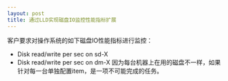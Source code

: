 ```yaml
---
layout: post
title: 通过LLD实现磁盘IO监控性能指标扩展
---
```


客户要求对操作系统的如下磁盘IO性能指标进行监控：
* Disk read/write per sec on sd-X
* Disk read/write per sec on dm-X
因为每台机器上在用的磁盘不一样，如果针对每一台单独配置item，是一项不可能完成的任务。
